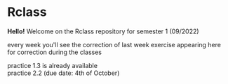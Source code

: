  # Rclass

<b>Hello!</b>
Welcome on the Rclass repository for semester 1 (09/2022)<br>

every week you'll see the correction of last week exercise appearing here for correction during the classes<br>

practice 1.3 is already available<br>
practice 2.2 (due date: 4th of October)<br>


